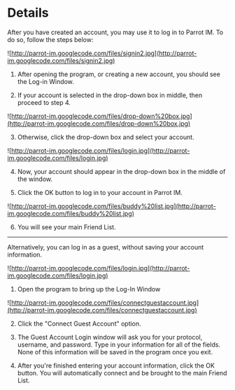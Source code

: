 # Details #
After you have created an account, you may use it to log in to Parrot IM. To do so, follow the steps below:

![http://parrot-im.googlecode.com/files/signin2.jpg](http://parrot-im.googlecode.com/files/signin2.jpg)

1. After opening the program, or creating a new account, you should see the Log-in Window.

2. If your account is selected in the drop-down box in middle, then proceed to step 4.

![http://parrot-im.googlecode.com/files/drop-down%20box.jpg](http://parrot-im.googlecode.com/files/drop-down%20box.jpg)

3. Otherwise, click the drop-down box and select your account.

![http://parrot-im.googlecode.com/files/login.jpg](http://parrot-im.googlecode.com/files/login.jpg)

4. Now, your account should appear in the drop-down box in the middle of the window.

5. Click the OK button to log in to your account in Parrot IM.

![http://parrot-im.googlecode.com/files/buddy%20list.jpg](http://parrot-im.googlecode.com/files/buddy%20list.jpg)

6. You will see your main Friend List.


---


Alternatively, you can log in as a guest, without saving your account information.

![http://parrot-im.googlecode.com/files/login.jpg](http://parrot-im.googlecode.com/files/login.jpg)

1. Open the program to bring up the Log-In Window

![http://parrot-im.googlecode.com/files/connectguestaccount.jpg](http://parrot-im.googlecode.com/files/connectguestaccount.jpg)

2. Click the "Connect Guest Account" option.

3. The Guest Account Login window will ask you for your protocol, username, and password. Type in your information for all of the fields. None of this information will be saved in the program once you exit.

4. After you're finished entering your account information, click the OK button. You will automatically connect and be brought to the main Friend List.